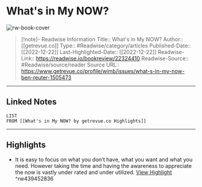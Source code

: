 # What's in My NOW?

![rw-book-cover](https://s3.amazonaws.com/revue/issue_images/images/000/672/193/original/issue_image_1505473.jpg?1671581394)
<br>
>[!note]- Readwise Information
>Title:: What's in My NOW?
>Author:: [[getrevue.co]]
>Type:: #Readwise/category/articles
>Published-Date:: [[2022-12-22]]
>Last-Highlighted-Date:: [[2022-12-22]]
>Readwise-Link:: https://readwise.io/bookreview/22324410
>Readwise-Source:: #Readwise/source/reader
>Source URL:: https://www.getrevue.co/profile/wimb/issues/what-s-in-my-now-ben-reuter-1505473
--- 

## Linked Notes
```dataview
LIST
FROM [[What's in My NOW? by getrevue.co Highlights]]
```

---

## Highlights
- It is easy to focus on what you don’t have, what you want and what you need. However taking the time and having the awareness to appreciate the now is vastly under rated and under utilized. [View Highlight](https://readwise.io/open/439452836) ^rw439452836
